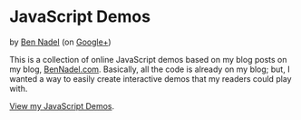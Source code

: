 
# JavaScript Demos

by [Ben Nadel][1] (on [Google+][2])

This is a collection of online JavaScript demos based on my blog posts on my
blog, [BenNadel.com][1]. Basically, all the code is already on my blog; but, 
I wanted a way to easily create interactive demos that my readers could play 
with.

[View my JavaScript Demos][demos].


[1]: http://www.bennadel.com
[2]: https://plus.google.com/108976367067760160494?rel=author
[demos]: http://bennadel.github.io/JavaScript-Demos